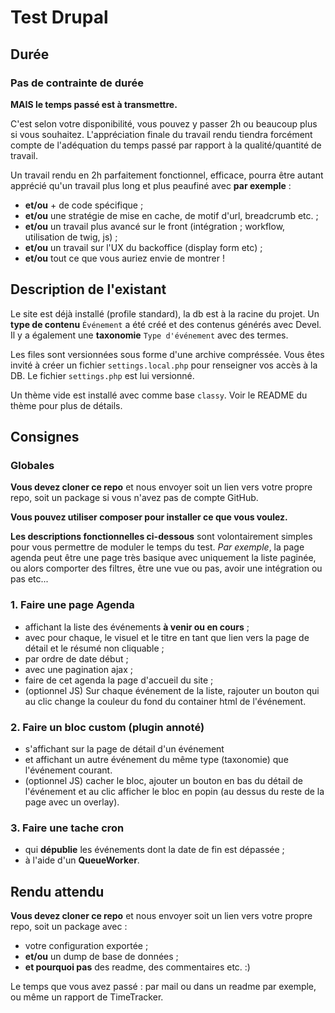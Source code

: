 # Test Drupal

## Durée
### Pas de contrainte de durée
**MAIS le temps passé est à transmettre.**

C'est selon votre disponibilité, vous pouvez y passer 2h ou beaucoup plus si vous souhaitez. L'appréciation finale du travail rendu tiendra forcément compte de l'adéquation du temps passé par rapport à la qualité/quantité de travail.

Un travail rendu en 2h parfaitement fonctionnel, efficace, pourra être autant apprécié qu'un travail plus long et plus peaufiné avec **par exemple** :

* **et/ou** + de code spécifique ;
* **et/ou** une stratégie de mise en cache, de motif d'url, breadcrumb etc. ;
* **et/ou** un travail plus avancé sur le front (intégration ; workflow, utilisation de twig, js) ;
* **et/ou** un travail sur l'UX du backoffice (display form etc) ;
* **et/ou** tout ce que vous auriez envie de montrer !



## Description de l'existant
Le site est déjà installé (profile standard), la db est à la racine du projet.
Un **type de contenu** `Événement` a été créé et des contenus générés avec Devel. Il y a également une **taxonomie** `Type d'événement` avec des termes.

Les files sont versionnées sous forme d'une archive compréssée. Vous êtes invité à créer un fichier `settings.local.php` pour renseigner vos accès à la DB. Le fichier `settings.php` est lui versionné.

Un thème vide est installé avec comme base `classy`. Voir le README du thème pour plus de détails.

## Consignes

### Globales

**Vous devez cloner ce repo** et nous envoyer soit un lien vers votre propre repo, soit un package si vous n'avez pas de compte GitHub.

**Vous pouvez utiliser composer pour installer ce que vous voulez.**

**Les descriptions fonctionnelles ci-dessous** sont volontairement simples pour vous permettre de moduler le temps du test.
*Par exemple*, la page agenda peut être une page très basique avec uniquement la liste paginée, ou alors comporter des filtres, être une vue ou pas, avoir une intégration ou pas etc...


### 1. Faire une page Agenda
* affichant la liste des événements **à venir ou en cours** ;
* avec pour chaque, le visuel et le titre en tant que lien vers la page de détail et le résumé non cliquable ;
* par ordre de date début ;
* avec une pagination ajax ;
* faire de cet agenda la page d'accueil du site ;
* (optionnel JS) Sur chaque événement de la liste, rajouter un bouton qui au clic change la couleur du fond du container html de l'événement.

### 2. Faire un bloc custom (plugin annoté)
* s'affichant sur la page de détail d'un événement
* et affichant un autre événement du même type (taxonomie) que l'événement courant.
* (optionnel JS) cacher le bloc, ajouter un bouton en bas du détail de l'événement et au clic afficher le bloc en popin (au dessus du reste de la page avec un overlay).

### 3. Faire une tache cron
* qui **dépublie** les événements dont la date de fin est dépassée ;
* à l'aide d'un **QueueWorker**.

## Rendu attendu
**Vous devez cloner ce repo** et nous envoyer soit un lien vers votre propre repo, soit un package avec :

* votre configuration exportée ;
* **et/ou** un dump de base de données ;
* **et pourquoi pas** des readme, des commentaires etc. :)

Le temps que vous avez passé : par mail ou dans un readme par exemple, ou même un rapport de TimeTracker.
